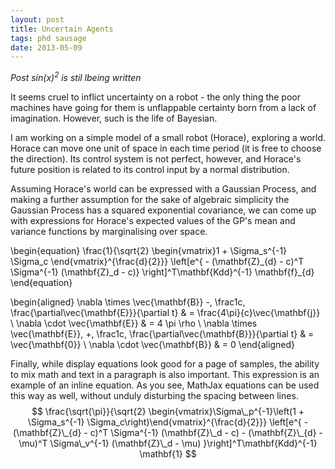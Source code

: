 ```yaml
---
layout: post
title: Uncertain Agents
tags: phd sausage
date: 2013-05-09
---
```

*Post $sin(x)^2$ is stil lbeing written*

It seems cruel to inflict uncertainty on a robot - the only thing the poor machines have going for them is unflappable certainty born from a lack of imagination. However, such is the life of Bayesian.

I am working on a simple model of a small robot (Horace), exploring a world. Horace can move one unit of space in each time period (it is free to choose the direction). Its control system is not perfect, however, and Horace's future position is related to its control input by a normal distribution. 

Assuming Horace's world can be expressed with a Gaussian Process, and making a further assumption for the sake of algebraic simplicity the Gaussian Process has a squared exponential covariance, we can come up with expressions for Horace's expected values of the GP's mean and variance functions by marginalising over space. 

\begin{equation}
\frac{1}{\sqrt{2} \begin{vmatrix}1 + \Sigma_s^{-1} \Sigma_c \end{vmatrix}^{\frac{d}{2}}} \left[e^{ - (\mathbf{Z}\_{d} - c)^T \Sigma^{-1} (\mathbf{Z}\_d - c)} \right]^T\mathbf{Kdd}^{-1} \mathbf{f}_{d}
\end{equation}

\begin{aligned}
\nabla \times \vec{\mathbf{B}} -\, \frac1c\, \frac{\partial\vec{\mathbf{E}}}{\partial t} &amp; = \frac{4\pi}{c}\vec{\mathbf{j}} \\   \nabla \cdot \vec{\mathbf{E}} &amp; = 4 \pi \rho \\
\nabla \times \vec{\mathbf{E}}\, +\, \frac1c\, \frac{\partial\vec{\mathbf{B}}}{\partial t} &amp; = \vec{\mathbf{0}} \\
\nabla \cdot \vec{\mathbf{B}} &amp; = 0 \end{aligned}


Finally, while display equations look good for a page of samples, the ability to mix math and text in a paragraph is also important. This expression is an example of an inline equation.  As you see, MathJax equations can be used this way as well, without unduly disturbing the spacing between lines.
$$
\frac{\sqrt{\pi}}{\sqrt{2} \begin{vmatrix}\Sigma\_p^{-1}\left(1 + \Sigma_s^{-1} \Sigma_c\right)\end{vmatrix}^{\frac{d}{2}}} \left[e^{ - (\mathbf{Z}\_{d} - c)^T \Sigma^{-1}  (\mathbf{Z}\_d - c) - (\mathbf{Z}\_{d} - \mu)^T \Sigma\_v^{-1}  (\mathbf{Z}\_d - \mu) }\right]^T\mathbf{Kdd}^{-1} \mathbf{1}
$$

